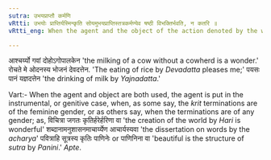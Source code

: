 ```yaml
---
sutra: उभयप्राप्तौ कर्मणि
vRtti: उभयोः प्राप्तिर्यस्मिन्कृति सोयमुभयप्राप्तिस्तत्रकर्मण्येव षष्ठी विभक्तिर्भवति, न कतरि ॥
vRtti_eng: When the agent and the object of the action denoted by the words formed by _krit_-affixes, are both used in a sentence, in the object only, the sixth case-affix is employed, and not in the agent (the object is put in the genitive case and not the agent).

---
```

आश्चर्य्यो गवां दोहोऽगोपालकेन 'the milking of a cow without a cowherd is a wonder.' रोचते मे ओदनस्य भोजनं देवदत्तेन. 'The eating of rice by _Devadatta_ pleases me;' पयसः पानं यज्ञदत्तेन 'the drinking of milk by _Yajnadatta_.'

Vart:- When the agent and object are both used, the agent is put in the instrumental, or genitive case, when, as some say, the _krit_ terminations are of the feminine gender, or as others say, when the terminations are of any gender; as, विचित्रा जगतः कृतिर्हरेर्हरिणा वा 'the creation of the world by _Hari_ is wonderful' शब्दानामनुशासनमाचार्य्येण आचार्यस्यवा 'the dissertation on words by the _acharya_' पवित्राहि सूत्रस्य कृतिः पाणिनेः  or पाणिनिना वा 'beautiful is the structure of _sutra_ by _Panini_.' _Apte_.